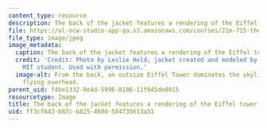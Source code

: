 ```yaml
---
content_type: resource
description: The back of the jacket features a rendering of the Eiffel tower.
file: https://ol-ocw-studio-app-qa.s3.amazonaws.com/courses/21m-715-the-craft-of-costume-design-fall-2009/ff3cf843b87cb825460d584735613a51_IMG_0565.jpg
file_type: image/jpeg
image_metadata:
  caption: The back of the jacket features a rendering of the Eiffel tower.
  credit: 'Credit: Photo by Leslie Held; jacket created and modeled by an anonymous
    MIT student. Used with permission.'
  image-alt: From the back, an outsize Eiffel Tower dominates the skyline, with birds
    flying overhead.
parent_uid: f4be1332-9e4d-5996-8106-11f045de8015
resourcetype: Image
title: The back of the jacket features a rendering of the Eiffel tower
uid: ff3cf843-b87c-b825-460d-584735613a51
---
```

